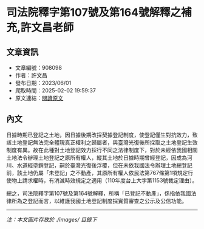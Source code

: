 # 司法院釋字第107號及第164號解釋之補充,許文昌老師

## 文章資訊
- 文章編號：908098
- 作者：許文昌
- 發布日期：2023/06/01
- 爬取時間：2025-02-02 19:59:37
- 原文連結：[閱讀原文](https://real-estate.get.com.tw/Columns/detail.aspx?no=908098)

## 內文
日據時期已登記之土地，因日據後期改採契據登記制度，使登記僅生對抗效力，致該土地登記無法完全體現真正權利之歸屬者，與臺灣光復後所採取之土地登記生效制度有異。故在此種對土地登記效力採行不同之法律制度下，對於未經依我國相關土地法令辦理土地登記之原所有權人，縱其土地於日據時期曾經登記，因成為河川、水道經塗銷登記，嗣於臺灣光復後浮覆，但在未依我國法令辦理土地總登記前，該土地仍屬「未登記」之不動產，其原所有權人依民法第767條第1項規定行使物上請求權時，有消滅時效規定之適用（110年度台上大字第1153號裁定理由）。

總之，司法院釋字第107號及第164號解釋，所稱「已登記不動產」，係指依我國法律所為之登記而言，以維護我國土地登記制度採實質審查之公示及公信功能。

---
*注：本文圖片存放於 ./images/ 目錄下*
